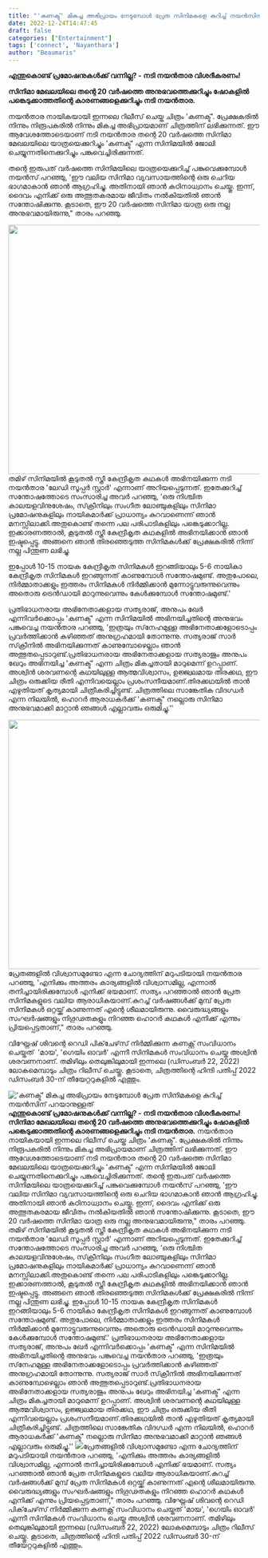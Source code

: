 ```yaml
---
title: "'കണക്ട്' മികച്ച അഭിപ്രായം നേടുമ്പോൾ പ്രേത സിനിമകളെ കുറിച്ച് നയൻസിന് പറയാനുള്ളത്"
date: 2022-12-24T14:47:45
draft: false
categories: ["Entertainment"]
tags: ['connect', 'Nayanthara']
author: "Beaumaris"
---
```


<strong>എന്തുകൊണ്ട് പ്രമോഷനുകൾക്ക് വന്നില്ല? - നടി നയൻതാര വിശദീകരണം!</strong>

<strong>സിനിമാ മേഖലയിലെ തന്റെ 20 വർഷത്തെ അനുഭവത്തെക്കുറിച്ചും ഷോകളിൽ പങ്കെടുക്കാത്തതിന്റെ കാരണങ്ങളെക്കുറിച്ചും നടി നയൻതാര.</strong>

നയൻതാര നായികയായി ഇന്നലെ റിലീസ് ചെയ്ത ചിത്രം 'കണക്ട്'. പ്രേക്ഷകരിൽ നിന്നും നിരൂപകരിൽ നിന്നും മികച്ച അഭിപ്രായമാണ് ചിത്രത്തിന് ലഭിക്കുന്നത്. ഈ ആവേശത്തോടെയാണ് നടി നയൻതാര തന്റെ 20 വർഷത്തെ സിനിമാ മേഖലയിലെ യാത്രയെക്കുറിച്ചും 'കണക്ട്' എന്ന സിനിമയിൽ ജോലി ചെയ്യുന്നതിനെക്കുറിച്ചും പങ്കുവെച്ചിരിക്കുന്നത്.

തന്റെ ഇരുപത് വർഷത്തെ സിനിമയിലെ യാത്രയെക്കുറിച്ച് പങ്കുവെക്കുമ്പോൾ നയൻസ് പറഞ്ഞു, 'ഈ വലിയ സിനിമാ വ്യവസായത്തിന്റെ ഒരു ചെറിയ ഭാഗമാകാൻ ഞാൻ ആഗ്രഹിച്ചു. അതിനായി ഞാൻ കഠിനാധ്വാനം ചെയ്തു. ഇന്ന്, ദൈവം എനിക്ക് ഒരു അത്ഭുതകരമായ ജീവിതം നൽകിയതിൽ ഞാൻ സന്തോഷിക്കുന്നു. കൂടാതെ, ഈ 20 വർഷത്തെ സിനിമാ യാത്ര ഒരു നല്ല അനുഭവമായിരുന്നു," താരം പറഞ്ഞു.

<img class="size-full wp-image-368581 aligncenter" src="https://cdn.boolokam.com/articles/2022/12/dqdqfff.jpg" alt="" width="750" height="500" />തമിഴ് സിനിമയിൽ കൂടുതൽ സ്ത്രീ കേന്ദ്രീകൃത കഥകൾ അഭിനയിക്കുന്ന നടി നയൻതാര 'ലേഡി സൂപ്പർ സ്റ്റാർ' എന്നാണ് അറിയപ്പെടുന്നത്. ഇതേക്കുറിച്ച് സന്തോഷത്തോടെ സംസാരിച്ച അവർ പറഞ്ഞു, 'ഒരു നിശ്ചിത കാലയളവിനുശേഷം, സ്‌ക്രീനിലും സംഗീത ലോഞ്ചുകളിലും സിനിമാ പ്രമോഷനുകളിലും നായികമാർക്ക് പ്രാധാന്യം കുറവാണെന്ന് ഞാൻ മനസ്സിലാക്കി.അതുകൊണ്ട് തന്നെ പല പരിപാടികളിലും പങ്കെടുക്കാറില്ല. ഇക്കാരണത്താൽ, കൂടുതൽ സ്ത്രീ കേന്ദ്രീകൃത കഥകളിൽ അഭിനയിക്കാൻ ഞാൻ ഇഷ്ടപ്പെട്ടു. അങ്ങനെ ഞാൻ തിരഞ്ഞെടുത്ത സിനിമകൾക്ക് പ്രേക്ഷകരിൽ നിന്ന് നല്ല പിന്തുണ ലഭിച്ചു.

ഇപ്പോൾ 10-15 നായക കേന്ദ്രീകൃത സിനിമകൾ ഇറങ്ങിയാലും 5-6 നായികാ കേന്ദ്രീകൃത സിനിമകൾ ഇറങ്ങുന്നത് കാണുമ്പോൾ സന്തോഷമുണ്ട്. അതുപോലെ, നിർമ്മാതാക്കളും ഇത്തരം സിനിമകൾ നിർമ്മിക്കാൻ മുന്നോട്ടുവരുന്നുവെന്നും അതൊരു ട്രെൻഡായി മാറുന്നുവെന്നും കേൾക്കുമ്പോൾ സന്തോഷമുണ്ട്.'

പ്രതിഭാധനരായ അഭിനേതാക്കളായ സത്യരാജ്, അനുപം ഖേർ എന്നിവർക്കൊപ്പം 'കണക്ട്' എന്ന സിനിമയിൽ അഭിനയിച്ചതിന്റെ അനുഭവം പങ്കുവെച്ച നയൻതാര പറഞ്ഞു, 'ഇത്രയും സ്‌നേഹമുള്ള അഭിനേതാക്കളോടൊപ്പം പ്രവർത്തിക്കാൻ കഴിഞ്ഞത് അനുഗ്രഹമായി തോന്നുന്നു. സത്യരാജ് സാർ സ്‌ക്രീനിൽ അഭിനയിക്കുന്നത് കാണുമ്പോഴെല്ലാം ഞാൻ അത്ഭുതപ്പെടാറുണ്ട്.പ്രതിഭാധനരായ അഭിനേതാക്കളായ സത്യരാജും അനുപം ഖേറും അഭിനയിച്ച 'കണക്ട്' എന്ന ചിത്രം മികച്ചതായി മാറുമെന്ന് ഉറപ്പാണ്. അശ്വിൻ ശരവണന്റെ കഥയിലുള്ള ആത്മവിശ്വാസം, ഉജ്ജ്വലമായ തിരക്കഥ, ഈ ചിത്രം ഒരുക്കിയ രീതി എന്നിവയെല്ലാം പ്രശംസനീയമാണ്.തിരക്കഥയിൽ താൻ എഴുതിയത് കൃത്യമായി ചിത്രീകരിച്ചിട്ടുണ്ട്. ചിത്രത്തിലെ സാങ്കേതിക വിദഗ്ധർ എന്ന നിലയിൽ, ഹൊറർ ആരാധകർക്ക് 'കണക്ട്' നല്ലൊരു സിനിമാ അനുഭവമാക്കി മാറ്റാൻ ഞങ്ങൾ എല്ലാവരും ഒരുമിച്ചു.''

<img class="size-full wp-image-368582 aligncenter" src="https://cdn.boolokam.com/articles/2022/12/dqdqfffgg.jpg" alt="" width="750" height="500" />പ്രേതങ്ങളിൽ വിശ്വാസമുണ്ടോ എന്ന ചോദ്യത്തിന് മറുപടിയായി നയൻതാര പറഞ്ഞു, 'എനിക്കും അത്തരം കാര്യങ്ങളിൽ വിശ്വാസമില്ല, എന്നാൽ തനിച്ചായിരിക്കുമ്പോൾ എനിക്ക് ഭയമാണ്. സത്യം പറഞ്ഞാൽ ഞാൻ പ്രേത സിനിമകളുടെ വലിയ ആരാധികയാണ്.കുറച്ച് വർഷങ്ങൾക്ക് മുമ്പ് പ്രേത സിനിമകൾ ഒറ്റയ്ക്ക് കാണുന്നത് എന്റെ ശീലമായിരുന്നു. വൈരുദ്ധ്യങ്ങളും സംഘർഷങ്ങളും നിഗൂഢതകളും നിറഞ്ഞ ഹൊറർ കഥകൾ എനിക്ക് എന്നും പ്രിയപ്പെട്ടതാണ്," താരം പറഞ്ഞു.

വിഘ്നേഷ് ശിവന്റെ റെഡി പിക്‌ചേഴ്‌സ് നിർമ്മിക്കുന്ന കണക്റ്റ് സംവിധാനം ചെയ്തത്  'മായ', 'ഗെയിം ഓവർ' എന്നീ സിനിമകൾ സംവിധാനം ചെയ്ത അശ്വിൻ ശരവണനാണ്. തമിഴിലും തെലുങ്കിലുമായി ഇന്നലെ (ഡിസംബർ 22, 2022) ലോകമെമ്പാടും ചിത്രം റിലീസ് ചെയ്തു. കൂടാതെ, ചിത്രത്തിന്റെ ഹിന്ദി പതിപ്പ് 2022 ഡിസംബർ 30-ന് തീയേറ്ററുകളിൽ എത്തും.


!['കണക്ട്' മികച്ച അഭിപ്രായം നേടുമ്പോൾ പ്രേത സിനിമകളെ കുറിച്ച് നയൻസിന് പറയാനുള്ളത്](https://cdn.boolokam.com/articles/2022/12/dqdqfff.jpg)**എന്തുകൊണ്ട് പ്രമോഷനുകൾക്ക് വന്നില്ല? - നടി നയൻതാര വിശദീകരണം!** **സിനിമാ മേഖലയിലെ തന്റെ 20 വർഷത്തെ അനുഭവത്തെക്കുറിച്ചും ഷോകളിൽ പങ്കെടുക്കാത്തതിന്റെ കാരണങ്ങളെക്കുറിച്ചും നടി നയൻതാര.** നയൻതാര നായികയായി ഇന്നലെ റിലീസ് ചെയ്ത ചിത്രം 'കണക്ട്'. പ്രേക്ഷകരിൽ നിന്നും നിരൂപകരിൽ നിന്നും മികച്ച അഭിപ്രായമാണ് ചിത്രത്തിന് ലഭിക്കുന്നത്. ഈ ആവേശത്തോടെയാണ് നടി നയൻതാര തന്റെ 20 വർഷത്തെ സിനിമാ മേഖലയിലെ യാത്രയെക്കുറിച്ചും 'കണക്ട്' എന്ന സിനിമയിൽ ജോലി ചെയ്യുന്നതിനെക്കുറിച്ചും പങ്കുവെച്ചിരിക്കുന്നത്. തന്റെ ഇരുപത് വർഷത്തെ സിനിമയിലെ യാത്രയെക്കുറിച്ച് പങ്കുവെക്കുമ്പോൾ നയൻസ് പറഞ്ഞു, 'ഈ വലിയ സിനിമാ വ്യവസായത്തിന്റെ ഒരു ചെറിയ ഭാഗമാകാൻ ഞാൻ ആഗ്രഹിച്ചു. അതിനായി ഞാൻ കഠിനാധ്വാനം ചെയ്തു. ഇന്ന്, ദൈവം എനിക്ക് ഒരു അത്ഭുതകരമായ ജീവിതം നൽകിയതിൽ ഞാൻ സന്തോഷിക്കുന്നു. കൂടാതെ, ഈ 20 വർഷത്തെ സിനിമാ യാത്ര ഒരു നല്ല അനുഭവമായിരുന്നു," താരം പറഞ്ഞു. തമിഴ് സിനിമയിൽ കൂടുതൽ സ്ത്രീ കേന്ദ്രീകൃത കഥകൾ അഭിനയിക്കുന്ന നടി നയൻതാര 'ലേഡി സൂപ്പർ സ്റ്റാർ' എന്നാണ് അറിയപ്പെടുന്നത്. ഇതേക്കുറിച്ച് സന്തോഷത്തോടെ സംസാരിച്ച അവർ പറഞ്ഞു, 'ഒരു നിശ്ചിത കാലയളവിനുശേഷം, സ്‌ക്രീനിലും സംഗീത ലോഞ്ചുകളിലും സിനിമാ പ്രമോഷനുകളിലും നായികമാർക്ക് പ്രാധാന്യം കുറവാണെന്ന് ഞാൻ മനസ്സിലാക്കി.അതുകൊണ്ട് തന്നെ പല പരിപാടികളിലും പങ്കെടുക്കാറില്ല. ഇക്കാരണത്താൽ, കൂടുതൽ സ്ത്രീ കേന്ദ്രീകൃത കഥകളിൽ അഭിനയിക്കാൻ ഞാൻ ഇഷ്ടപ്പെട്ടു. അങ്ങനെ ഞാൻ തിരഞ്ഞെടുത്ത സിനിമകൾക്ക് പ്രേക്ഷകരിൽ നിന്ന് നല്ല പിന്തുണ ലഭിച്ചു. ഇപ്പോൾ 10-15 നായക കേന്ദ്രീകൃത സിനിമകൾ ഇറങ്ങിയാലും 5-6 നായികാ കേന്ദ്രീകൃത സിനിമകൾ ഇറങ്ങുന്നത് കാണുമ്പോൾ സന്തോഷമുണ്ട്. അതുപോലെ, നിർമ്മാതാക്കളും ഇത്തരം സിനിമകൾ നിർമ്മിക്കാൻ മുന്നോട്ടുവരുന്നുവെന്നും അതൊരു ട്രെൻഡായി മാറുന്നുവെന്നും കേൾക്കുമ്പോൾ സന്തോഷമുണ്ട്.' പ്രതിഭാധനരായ അഭിനേതാക്കളായ സത്യരാജ്, അനുപം ഖേർ എന്നിവർക്കൊപ്പം 'കണക്ട്' എന്ന സിനിമയിൽ അഭിനയിച്ചതിന്റെ അനുഭവം പങ്കുവെച്ച നയൻതാര പറഞ്ഞു, 'ഇത്രയും സ്‌നേഹമുള്ള അഭിനേതാക്കളോടൊപ്പം പ്രവർത്തിക്കാൻ കഴിഞ്ഞത് അനുഗ്രഹമായി തോന്നുന്നു. സത്യരാജ് സാർ സ്‌ക്രീനിൽ അഭിനയിക്കുന്നത് കാണുമ്പോഴെല്ലാം ഞാൻ അത്ഭുതപ്പെടാറുണ്ട്.പ്രതിഭാധനരായ അഭിനേതാക്കളായ സത്യരാജും അനുപം ഖേറും അഭിനയിച്ച 'കണക്ട്' എന്ന ചിത്രം മികച്ചതായി മാറുമെന്ന് ഉറപ്പാണ്. അശ്വിൻ ശരവണന്റെ കഥയിലുള്ള ആത്മവിശ്വാസം, ഉജ്ജ്വലമായ തിരക്കഥ, ഈ ചിത്രം ഒരുക്കിയ രീതി എന്നിവയെല്ലാം പ്രശംസനീയമാണ്.തിരക്കഥയിൽ താൻ എഴുതിയത് കൃത്യമായി ചിത്രീകരിച്ചിട്ടുണ്ട്. ചിത്രത്തിലെ സാങ്കേതിക വിദഗ്ധർ എന്ന നിലയിൽ, ഹൊറർ ആരാധകർക്ക് 'കണക്ട്' നല്ലൊരു സിനിമാ അനുഭവമാക്കി മാറ്റാൻ ഞങ്ങൾ എല്ലാവരും ഒരുമിച്ചു.'' ![](https://cdn.boolokam.com/articles/2022/12/dqdqfffgg.jpg)പ്രേതങ്ങളിൽ വിശ്വാസമുണ്ടോ എന്ന ചോദ്യത്തിന് മറുപടിയായി നയൻതാര പറഞ്ഞു, 'എനിക്കും അത്തരം കാര്യങ്ങളിൽ വിശ്വാസമില്ല, എന്നാൽ തനിച്ചായിരിക്കുമ്പോൾ എനിക്ക് ഭയമാണ്. സത്യം പറഞ്ഞാൽ ഞാൻ പ്രേത സിനിമകളുടെ വലിയ ആരാധികയാണ്.കുറച്ച് വർഷങ്ങൾക്ക് മുമ്പ് പ്രേത സിനിമകൾ ഒറ്റയ്ക്ക് കാണുന്നത് എന്റെ ശീലമായിരുന്നു. വൈരുദ്ധ്യങ്ങളും സംഘർഷങ്ങളും നിഗൂഢതകളും നിറഞ്ഞ ഹൊറർ കഥകൾ എനിക്ക് എന്നും പ്രിയപ്പെട്ടതാണ്," താരം പറഞ്ഞു. വിഘ്നേഷ് ശിവന്റെ റെഡി പിക്‌ചേഴ്‌സ് നിർമ്മിക്കുന്ന കണക്റ്റ് സംവിധാനം ചെയ്തത് 'മായ', 'ഗെയിം ഓവർ' എന്നീ സിനിമകൾ സംവിധാനം ചെയ്ത അശ്വിൻ ശരവണനാണ്. തമിഴിലും തെലുങ്കിലുമായി ഇന്നലെ (ഡിസംബർ 22, 2022) ലോകമെമ്പാടും ചിത്രം റിലീസ് ചെയ്തു. കൂടാതെ, ചിത്രത്തിന്റെ ഹിന്ദി പതിപ്പ് 2022 ഡിസംബർ 30-ന് തീയേറ്ററുകളിൽ എത്തും.
